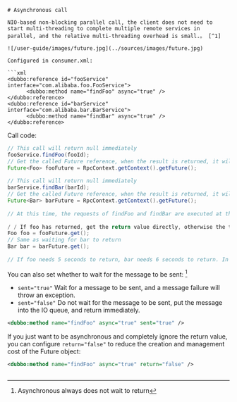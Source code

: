 ```
# Asynchronous call

NIO-based non-blocking parallel call, the client does not need to start multi-threading to complete multiple remote services in parallel, and the relative multi-threading overhead is small.。 [^1]

![/user-guide/images/future.jpg](../sources/images/future.jpg)

Configured in consumer.xml:

```xml
<dubbo:reference id="fooService" interface="com.alibaba.foo.FooService">
      <dubbo:method name="findFoo" async="true" />
</dubbo:reference>
<dubbo:reference id="barService" interface="com.alibaba.bar.BarService">
      <dubbo:method name="findBar" async="true" />
</dubbo:reference>
```

Call code:

```java
// This call will return null immediately
fooService.findFoo(fooId);
// Get the called Future reference, when the result is returned, it will be notified and set to this Future
Future<Foo> fooFuture = RpcContext.getContext().getFuture();
 
// This call will return null immediately
barService.findBar(barId);
// Get the called Future reference, when the result is returned, it will be notified and set to this Future
Future<Bar> barFuture = RpcContext.getContext().getFuture();
 
// At this time, the requests of findFoo and findBar are executed at the same time. The client does not need to start multi-threading to support parallelism, but completes the non-blocking of NIO.
 
/ / If foo has returned, get the return value directly, otherwise the thread waits, waiting for foo to return, the thread will be wake up by notify
Foo foo = fooFuture.get();
// Same as waiting for bar to return
Bar bar = barFuture.get();
 
// If foo needs 5 seconds to return, bar needs 6 seconds to return. In fact, it only takes 6 seconds to get foo and bar for the next processing.
```

You can also set whether to wait for the message to be sent: [^2]

* `sent="true"` Wait for a message to be sent, and a message failure will throw an exception.
* `sent="false"` Do not wait for the message to be sent, put the message into the IO queue, and return immediately.

```xml
<dubbo:method name="findFoo" async="true" sent="true" />
```

If you just want to be asynchronous and completely ignore the return value, you can configure `return="false"` to reduce the creation and management cost of the Future object:

```xml
<dubbo:method name="findFoo" async="true" return="false" />
```

[^1]: Supported by `2.0.6` and above
[^2]: Asynchronous always does not wait to return
```